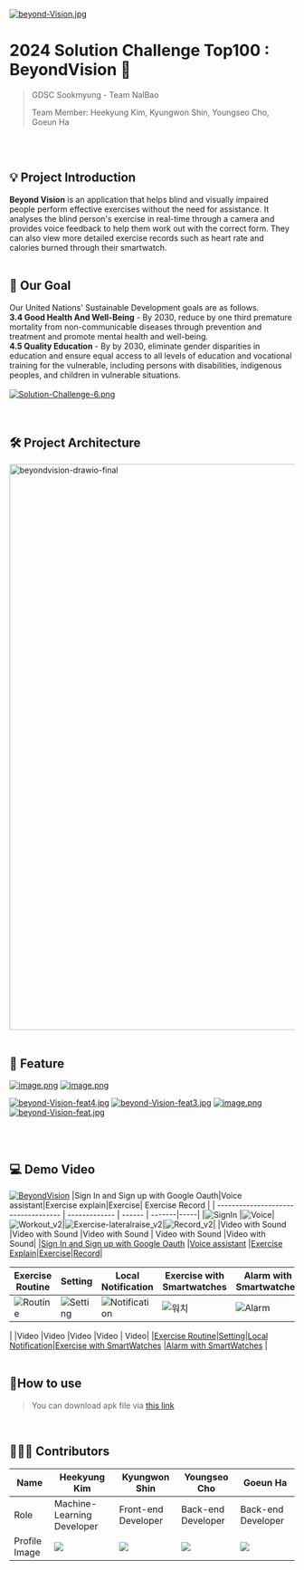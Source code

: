 [![beyond-Vision.jpg](https://i.postimg.cc/3JQjMN5d/beyond-Vision.jpg)](https://postimg.cc/CdJnkFKg)

# 2024 Solution Challenge Top100 : BeyondVision 📘

> GDSC Sookmyung - Team NalBao
>
> Team Member: Heekyung Kim, Kyungwon Shin, Youngseo Cho, Goeun Ha
<br>
<br>


## 💡 Project Introduction

**Beyond Vision** is an application that helps blind and visually impaired people perform effective exercises without the need for assistance. It analyses the blind person's exercise in real-time through a camera and provides voice feedback to help them work out with the correct form. They can also view more detailed exercise records such as heart rate and calories burned through their smartwatch.
<br>
<br>


## 🎯 Our Goal
Our United Nations' Sustainable Development goals are as follows.
<br>
**3.4 Good Health And Well-Being** - By 2030, reduce by one third premature mortality from non-communicable diseases through prevention and treatment and promote mental health and well-being.
<br>
**4.5 Quality Education** - By by 2030, eliminate gender disparities in education and ensure equal access to all levels of education and vocational training for the vulnerable, including persons with disabilities, indigenous peoples, and children in vulnerable situations.<br>
<br>
[![Solution-Challenge-6.png](https://i.postimg.cc/0NFCV5J8/Solution-Challenge.png)](https://postimg.cc/Czr11F7n)<br>
<br>
<br>

## 🛠 Project Architecture
<img src="https://i.postimg.cc/grbrZCDD/beyondvision-drawio.png" alt="beyondvision-drawio-final" border="0" width="1000"></a>
<br>
<br>

## 📸 Feature
[![image.png](https://i.postimg.cc/NMp5GSS8/image.png)](https://postimg.cc/Hc8pBZpj)
[![image.png](https://i.postimg.cc/jSP2nLBS/image.png)](https://postimg.cc/CRMSWLF3)

[![beyond-Vision-feat4.jpg](https://i.postimg.cc/44cWrjMN/beyond-Vision-feat4.jpg)](https://postimg.cc/hhS8mZcH)
[![beyond-Vision-feat3.jpg](https://i.postimg.cc/nVNxn80s/beyond-Vision-feat3.jpg)](https://postimg.cc/K47w5WXF)
[![image.png](https://i.postimg.cc/440x86g3/image.png)](https://postimg.cc/8shGcrs8)
[![beyond-Vision-feat.jpg](https://i.postimg.cc/3xKgRqwh/beyond-Vision-feat.jpg)](https://postimg.cc/svNBHwSH)

<br>
<br>

## 💻 Demo Video
[![BeyondVision](https://i.postimg.cc/mkvZQ6gn/2024-03-12-114736.png)](https://www.youtube.com/watch?v=fHF8ATWjeQQ)
|Sign In and Sign up with Google Oauth|Voice assistant|Exercise explain|Exercise| Exercise Record   |
| ----------------------------------- | ------------- | ------ | -------|-----|
|![SignIn](https://github.com/BeyondVision-NalBao/2024-BeyondVision-SolutionChallenge/assets/93874872/7f447b11-2222-416d-a21c-8e2894c699b4) |![Voice](https://github.com/BeyondVision-NalBao/2024-BeyondVision-SolutionChallenge/assets/93874872/a9ed54e8-e79a-4ec1-9b15-cd36150022cf)|![Workout_v2](https://github.com/BeyondVision-NalBao/BeyondVision-Client/assets/93874872/7351507f-4b0e-4bae-8a2d-cd7ea00de3e5)|![Exercise-lateralraise_v2](https://github.com/BeyondVision-NalBao/BeyondVision-Client/assets/93874872/53969d1c-ed6d-4ce5-ab68-4af9b56f4390)|![Record_v2](https://github.com/BeyondVision-NalBao/BeyondVision-Client/assets/93874872/ccca2959-dd23-4388-b119-2211b154920d)|
|Video with Sound      |Video with Sound              |Video with Sound                           | Video with Sound |Video with Sound|
|[Sign In and Sign up with Google Oauth](https://drive.google.com/file/d/1wqNQnDHsYEUqTFZbUAm_S_9ywbi0bhpA/view?usp=sharing)  |[Voice assistant](https://drive.google.com/file/d/1z4Kbvog8DjcLS-i3MQsrSCxz0CDZKtSN/view?usp=sharing)   |[Exercise Explain](https://drive.google.com/file/d/1RbXBEX2y66Zp5ZvfwtlEDRJpCPqtiLHO/view?usp=sharing)|[Exercise](https://drive.google.com/file/d/1nnSSkKO9ruk0yD9Yid6srlrZ745MLvg9/view?usp=sharing)|[Record](https://drive.google.com/file/d/1BfwDll2rjR3SDwuD8gp7VKTqBrVnj_EU/view?usp=sharing)|


|Exercise Routine|Setting           | Local Notification                      |Exercise with Smartwatches                             |Alarm with Smartwatches|
|--------| ----------------------------------- | ------------- | ------ | -----|
|![Routine](https://github.com/BeyondVision-NalBao/2024-BeyondVision-SolutionChallenge/assets/93874872/111f117a-8568-45e2-9bab-3439eb6baf4b)| ![Setting](https://github.com/BeyondVision-NalBao/2024-BeyondVision-SolutionChallenge/assets/93874872/792a87e9-2a67-4421-85b1-454492472855) |![Notification](https://github.com/BeyondVision-NalBao/BeyondVision-Client/assets/93874872/c59b4c3d-19bd-46f7-8ad7-d4730a407f43) |![워치](https://github.com/BeyondVision-NalBao/2024-BeyondVision-SolutionChallenge-Top100/assets/90203803/4a95a2ea-a0c4-46b9-ae87-1469296d7f82)|![Alarm](https://github.com/BeyondVision-NalBao/BeyondVision-Client/assets/93874872/0915c2d0-7427-4bc0-8e43-7cc21f253fd6)
| 
|Video  |Video      |Video          |Video                       | Video|
|[Exercise Routine](https://drive.google.com/file/d/1srev4VU7d3_Ln9qdvB5TwYGmqJwKZb-8/view?usp=sharing)|[Setting](https://drive.google.com/file/d/1NBnenQvRIWjtNDq7rV8fPridQ8TKyifC/view?usp=sharing)|[Local Notification](https://drive.google.com/file/d/1Wr0bQ7OGLz4gjvVvzG40xMe_V3LR6se2/view?usp=sharing)|[Exercise with SmartWatches](https://drive.google.com/file/d/1e0bKfO4EaEUz30acjXQF212_b44SAKmT/view?usp=sharing)   |[Alarm with SmartWatches](https://drive.google.com/file/d/1-w1IgmjFbILbVGV7k2jLxVpzQGrrksiX/view?usp=sharing) |
<br>
<br>

## 📱How to use
> You can download apk file via [this link](https://drive.google.com/file/d/1GragJ6g3PyAqQ4yLERRJ5zwyfF3i29HT/view?usp=sharing)
<br>


## 👩🏻‍💻 Contributors

| Name          | Heekyung Kim                        | Kyungwon Shin                           | Youngseo Cho                                                | Goeun Ha                                        |
| ------------- | --------------------------------- | --------------------------------- | --------------------------------------------------------- | --------------------------------------------------------- |
| Role          | Machine-Learning Developer               | Front-end Developer               | Back-end Developer                                     | Back-end Developer                                 |
| Profile Image | ![](https://avatars.githubusercontent.com/u/71302565?v=4) | ![](https://avatars.githubusercontent.com/u/93874872?v=4) | ![](https://avatars.githubusercontent.com/u/90203803?v=4) | ![](https://avatars.githubusercontent.com/u/93965468?v=4) |

